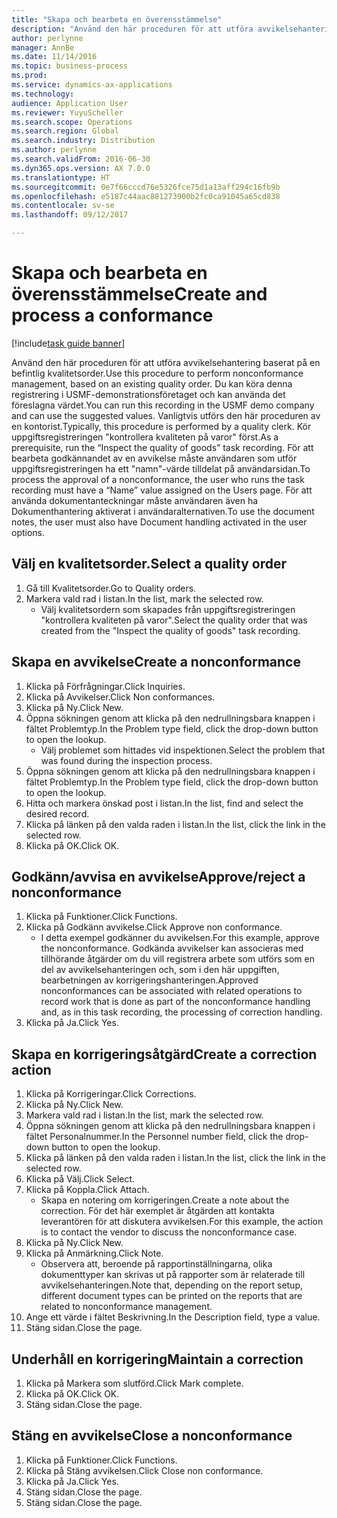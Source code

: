 ```yaml
---
title: "Skapa och bearbeta en överensstämmelse"
description: "Använd den här proceduren för att utföra avvikelsehantering baserat på en befintlig kvalitetsorder."
author: perlynne
manager: AnnBe
ms.date: 11/14/2016
ms.topic: business-process
ms.prod: 
ms.service: dynamics-ax-applications
ms.technology: 
audience: Application User
ms.reviewer: YuyuScheller
ms.search.scope: Operations
ms.search.region: Global
ms.search.industry: Distribution
ms.author: perlynne
ms.search.validFrom: 2016-06-30
ms.dyn365.ops.version: AX 7.0.0
ms.translationtype: HT
ms.sourcegitcommit: 0e7f66cccd76e5326fce75d1a13aff294c16fb9b
ms.openlocfilehash: e5187c44aac881273900b2fc0ca91045a65cd838
ms.contentlocale: sv-se
ms.lasthandoff: 09/12/2017

---
```

# <a name="create-and-process-a-conformance"></a><span data-ttu-id="7aa51-103">Skapa och bearbeta en överensstämmelse</span><span class="sxs-lookup"><span data-stu-id="7aa51-103">Create and process a conformance</span></span>

[!include[task guide banner](../../includes/task-guide-banner.md)]

<span data-ttu-id="7aa51-104">Använd den här proceduren för att utföra avvikelsehantering baserat på en befintlig kvalitetsorder.</span><span class="sxs-lookup"><span data-stu-id="7aa51-104">Use this procedure to perform nonconformance management, based on an existing quality order.</span></span> <span data-ttu-id="7aa51-105">Du kan köra denna registrering i USMF-demonstrationsföretaget och kan använda det föreslagna värdet.</span><span class="sxs-lookup"><span data-stu-id="7aa51-105">You can run this recording in the USMF demo company and can use the suggested values.</span></span> <span data-ttu-id="7aa51-106">Vanligtvis utförs den här proceduren av en kontorist.</span><span class="sxs-lookup"><span data-stu-id="7aa51-106">Typically, this procedure is performed by a quality clerk.</span></span>  <span data-ttu-id="7aa51-107">Kör uppgiftsregistreringen "kontrollera kvaliteten på varor" först.</span><span class="sxs-lookup"><span data-stu-id="7aa51-107">As a prerequisite, run the “Inspect the quality of goods” task recording.</span></span> <span data-ttu-id="7aa51-108">För att bearbeta godkännandet av en avvikelse måste användaren som utför uppgiftsregistreringen ha ett "namn"-värde tilldelat på användarsidan.</span><span class="sxs-lookup"><span data-stu-id="7aa51-108">To process the approval of a nonconformance, the user who runs the task recording must have a “Name” value assigned on the Users page.</span></span> <span data-ttu-id="7aa51-109">För att använda dokumentanteckningar måste användaren även ha Dokumenthantering aktiverat i användaralternativen.</span><span class="sxs-lookup"><span data-stu-id="7aa51-109">To use the document notes, the user must also have Document handling activated in the user options.</span></span>


## <a name="select-a-quality-order"></a><span data-ttu-id="7aa51-110">Välj en kvalitetsorder.</span><span class="sxs-lookup"><span data-stu-id="7aa51-110">Select a quality order</span></span>
1. <span data-ttu-id="7aa51-111">Gå till Kvalitetsorder.</span><span class="sxs-lookup"><span data-stu-id="7aa51-111">Go to Quality orders.</span></span>
2. <span data-ttu-id="7aa51-112">Markera vald rad i listan.</span><span class="sxs-lookup"><span data-stu-id="7aa51-112">In the list, mark the selected row.</span></span>
    * <span data-ttu-id="7aa51-113">Välj kvalitetsordern som skapades från uppgiftsregistreringen "kontrollera kvaliteten på varor".</span><span class="sxs-lookup"><span data-stu-id="7aa51-113">Select the quality order that was created from the "Inspect the quality of goods" task recording.</span></span>  

## <a name="create-a-nonconformance"></a><span data-ttu-id="7aa51-114">Skapa en avvikelse</span><span class="sxs-lookup"><span data-stu-id="7aa51-114">Create a nonconformance</span></span>
1. <span data-ttu-id="7aa51-115">Klicka på Förfrågningar.</span><span class="sxs-lookup"><span data-stu-id="7aa51-115">Click Inquiries.</span></span>
2. <span data-ttu-id="7aa51-116">Klicka på Avvikelser.</span><span class="sxs-lookup"><span data-stu-id="7aa51-116">Click Non conformances.</span></span>
3. <span data-ttu-id="7aa51-117">Klicka på Ny.</span><span class="sxs-lookup"><span data-stu-id="7aa51-117">Click New.</span></span>
4. <span data-ttu-id="7aa51-118">Öppna sökningen genom att klicka på den nedrullningsbara knappen i fältet Problemtyp.</span><span class="sxs-lookup"><span data-stu-id="7aa51-118">In the Problem type field, click the drop-down button to open the lookup.</span></span>
    * <span data-ttu-id="7aa51-119">Välj problemet som hittades vid inspektionen.</span><span class="sxs-lookup"><span data-stu-id="7aa51-119">Select the problem that was found during the inspection process.</span></span>  
5. <span data-ttu-id="7aa51-120">Öppna sökningen genom att klicka på den nedrullningsbara knappen i fältet Problemtyp.</span><span class="sxs-lookup"><span data-stu-id="7aa51-120">In the Problem type field, click the drop-down button to open the lookup.</span></span>
6. <span data-ttu-id="7aa51-121">Hitta och markera önskad post i listan.</span><span class="sxs-lookup"><span data-stu-id="7aa51-121">In the list, find and select the desired record.</span></span>
7. <span data-ttu-id="7aa51-122">Klicka på länken på den valda raden i listan.</span><span class="sxs-lookup"><span data-stu-id="7aa51-122">In the list, click the link in the selected row.</span></span>
8. <span data-ttu-id="7aa51-123">Klicka på OK.</span><span class="sxs-lookup"><span data-stu-id="7aa51-123">Click OK.</span></span>

## <a name="approvereject-a-nonconformance"></a><span data-ttu-id="7aa51-124">Godkänn/avvisa en avvikelse</span><span class="sxs-lookup"><span data-stu-id="7aa51-124">Approve/reject a nonconformance</span></span>
1. <span data-ttu-id="7aa51-125">Klicka på Funktioner.</span><span class="sxs-lookup"><span data-stu-id="7aa51-125">Click Functions.</span></span>
2. <span data-ttu-id="7aa51-126">Klicka på Godkänn avvikelse.</span><span class="sxs-lookup"><span data-stu-id="7aa51-126">Click Approve non conformance.</span></span>
    * <span data-ttu-id="7aa51-127">I detta exempel godkänner du avvikelsen.</span><span class="sxs-lookup"><span data-stu-id="7aa51-127">For this example, approve the nonconformance.</span></span> <span data-ttu-id="7aa51-128">Godkända avvikelser kan associeras med tillhörande åtgärder om du vill registrera arbete som utförs som en del av avvikelsehanteringen och, som i den här uppgiften, bearbetningen av korrigeringshanteringen.</span><span class="sxs-lookup"><span data-stu-id="7aa51-128">Approved nonconformances can be associated with related operations to record work that is done as part of the nonconformance handling and, as in this task recording, the processing of correction handling.</span></span>  
3. <span data-ttu-id="7aa51-129">Klicka på Ja.</span><span class="sxs-lookup"><span data-stu-id="7aa51-129">Click Yes.</span></span>

## <a name="create-a-correction-action"></a><span data-ttu-id="7aa51-130">Skapa en korrigeringsåtgärd</span><span class="sxs-lookup"><span data-stu-id="7aa51-130">Create a correction action</span></span>
1. <span data-ttu-id="7aa51-131">Klicka på Korrigeringar.</span><span class="sxs-lookup"><span data-stu-id="7aa51-131">Click Corrections.</span></span>
2. <span data-ttu-id="7aa51-132">Klicka på Ny.</span><span class="sxs-lookup"><span data-stu-id="7aa51-132">Click New.</span></span>
3. <span data-ttu-id="7aa51-133">Markera vald rad i listan.</span><span class="sxs-lookup"><span data-stu-id="7aa51-133">In the list, mark the selected row.</span></span>
4. <span data-ttu-id="7aa51-134">Öppna sökningen genom att klicka på den nedrullningsbara knappen i fältet Personalnummer.</span><span class="sxs-lookup"><span data-stu-id="7aa51-134">In the Personnel number field, click the drop-down button to open the lookup.</span></span>
5. <span data-ttu-id="7aa51-135">Klicka på länken på den valda raden i listan.</span><span class="sxs-lookup"><span data-stu-id="7aa51-135">In the list, click the link in the selected row.</span></span>
6. <span data-ttu-id="7aa51-136">Klicka på Välj.</span><span class="sxs-lookup"><span data-stu-id="7aa51-136">Click Select.</span></span>
7. <span data-ttu-id="7aa51-137">Klicka på Koppla.</span><span class="sxs-lookup"><span data-stu-id="7aa51-137">Click Attach.</span></span>
    * <span data-ttu-id="7aa51-138">Skapa en notering om korrigeringen.</span><span class="sxs-lookup"><span data-stu-id="7aa51-138">Create a note about the correction.</span></span> <span data-ttu-id="7aa51-139">För det här exemplet är åtgärden att kontakta leverantören för att diskutera avvikelsen.</span><span class="sxs-lookup"><span data-stu-id="7aa51-139">For this example, the action is to contact the vendor to discuss the nonconformance case.</span></span>  
8. <span data-ttu-id="7aa51-140">Klicka på Ny.</span><span class="sxs-lookup"><span data-stu-id="7aa51-140">Click New.</span></span>
9. <span data-ttu-id="7aa51-141">Klicka på Anmärkning.</span><span class="sxs-lookup"><span data-stu-id="7aa51-141">Click Note.</span></span>
    * <span data-ttu-id="7aa51-142">Observera att, beroende på rapportinställningarna, olika dokumenttyper kan skrivas ut på rapporter som är relaterade till avvikelsehanteringen.</span><span class="sxs-lookup"><span data-stu-id="7aa51-142">Note that, depending on the report setup, different document types can be printed on the reports that are related to nonconformance management.</span></span>  
10. <span data-ttu-id="7aa51-143">Ange ett värde i fältet Beskrivning.</span><span class="sxs-lookup"><span data-stu-id="7aa51-143">In the Description field, type a value.</span></span>
11. <span data-ttu-id="7aa51-144">Stäng sidan.</span><span class="sxs-lookup"><span data-stu-id="7aa51-144">Close the page.</span></span>

## <a name="maintain-a-correction"></a><span data-ttu-id="7aa51-145">Underhåll en korrigering</span><span class="sxs-lookup"><span data-stu-id="7aa51-145">Maintain a correction</span></span>
1. <span data-ttu-id="7aa51-146">Klicka på Markera som slutförd.</span><span class="sxs-lookup"><span data-stu-id="7aa51-146">Click Mark complete.</span></span>
2. <span data-ttu-id="7aa51-147">Klicka på OK.</span><span class="sxs-lookup"><span data-stu-id="7aa51-147">Click OK.</span></span>
3. <span data-ttu-id="7aa51-148">Stäng sidan.</span><span class="sxs-lookup"><span data-stu-id="7aa51-148">Close the page.</span></span>

## <a name="close-a-nonconformance"></a><span data-ttu-id="7aa51-149">Stäng en avvikelse</span><span class="sxs-lookup"><span data-stu-id="7aa51-149">Close a nonconformance</span></span>
1. <span data-ttu-id="7aa51-150">Klicka på Funktioner.</span><span class="sxs-lookup"><span data-stu-id="7aa51-150">Click Functions.</span></span>
2. <span data-ttu-id="7aa51-151">Klicka på Stäng avvikelsen.</span><span class="sxs-lookup"><span data-stu-id="7aa51-151">Click Close non conformance.</span></span>
3. <span data-ttu-id="7aa51-152">Klicka på Ja.</span><span class="sxs-lookup"><span data-stu-id="7aa51-152">Click Yes.</span></span>
4. <span data-ttu-id="7aa51-153">Stäng sidan.</span><span class="sxs-lookup"><span data-stu-id="7aa51-153">Close the page.</span></span>
5. <span data-ttu-id="7aa51-154">Stäng sidan.</span><span class="sxs-lookup"><span data-stu-id="7aa51-154">Close the page.</span></span>

